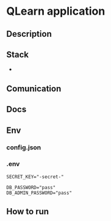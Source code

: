 # QLearn application
## Description
## Stack
-
## Comunication
## Docs
## Env

### config.json

### .env
```env
SECRET_KEY="-secret-"

DB_PASSWORD="pass"
DB_ADMIN_PASSWORD="pass"

```

## How to run